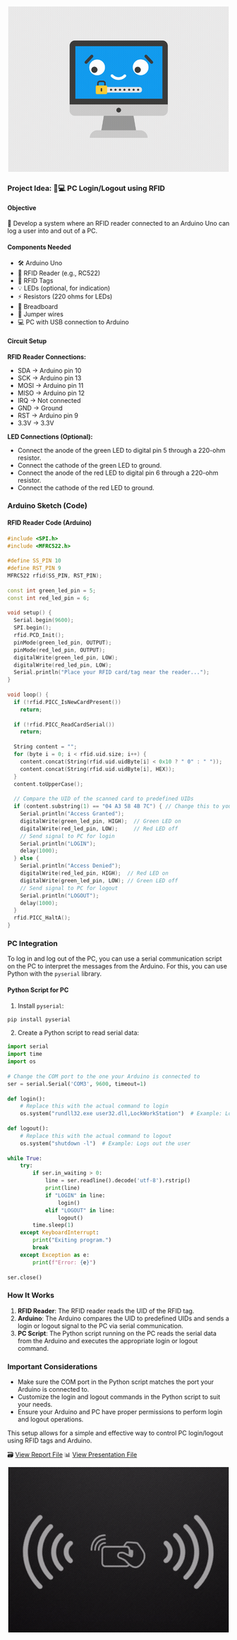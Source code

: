 <div align="center">
    <img src="https://github.com/Diksha2220/Media/blob/main/pc%20lock.gif" alt="PC Login/Logout using RFID " width="500"/>
</div>

### Project Idea: 🔐💻 PC Login/Logout using RFID 

#### Objective
🔧 Develop a system where an RFID reader connected to an Arduino Uno can log a user into and out of a PC.

#### Components Needed
- 🛠️ Arduino Uno
- 🌟 RFID Reader (e.g., RC522)
- 📛 RFID Tags
- 💡 LEDs (optional, for indication)
- ⚡ Resistors (220 ohms for LEDs)
- 🍞 Breadboard
- 🔗 Jumper wires
- 💻 PC with USB connection to Arduino

#### Circuit Setup

**RFID Reader Connections:**
- SDA -> Arduino pin 10
- SCK -> Arduino pin 13
- MOSI -> Arduino pin 11
- MISO -> Arduino pin 12
- IRQ -> Not connected
- GND -> Ground
- RST -> Arduino pin 9
- 3.3V -> 3.3V

**LED Connections (Optional):**
- Connect the anode of the green LED to digital pin 5 through a 220-ohm resistor.
- Connect the cathode of the green LED to ground.
- Connect the anode of the red LED to digital pin 6 through a 220-ohm resistor.
- Connect the cathode of the red LED to ground.

### Arduino Sketch (Code)

#### RFID Reader Code (Arduino)

```cpp
#include <SPI.h>
#include <MFRC522.h>

#define SS_PIN 10
#define RST_PIN 9
MFRC522 rfid(SS_PIN, RST_PIN);

const int green_led_pin = 5;
const int red_led_pin = 6;

void setup() {
  Serial.begin(9600);
  SPI.begin();
  rfid.PCD_Init();
  pinMode(green_led_pin, OUTPUT);
  pinMode(red_led_pin, OUTPUT);
  digitalWrite(green_led_pin, LOW);
  digitalWrite(red_led_pin, LOW);
  Serial.println("Place your RFID card/tag near the reader...");
}

void loop() {
  if (!rfid.PICC_IsNewCardPresent())
    return;
  
  if (!rfid.PICC_ReadCardSerial())
    return;
    
  String content = "";
  for (byte i = 0; i < rfid.uid.size; i++) {
    content.concat(String(rfid.uid.uidByte[i] < 0x10 ? " 0" : " "));
    content.concat(String(rfid.uid.uidByte[i], HEX));
  }
  content.toUpperCase();

  // Compare the UID of the scanned card to predefined UIDs
  if (content.substring(1) == "04 A3 58 4B 7C") { // Change this to your card's UID
    Serial.println("Access Granted");
    digitalWrite(green_led_pin, HIGH);  // Green LED on
    digitalWrite(red_led_pin, LOW);     // Red LED off
    // Send signal to PC for login
    Serial.println("LOGIN");
    delay(1000);
  } else {
    Serial.println("Access Denied");
    digitalWrite(red_led_pin, HIGH);  // Red LED on
    digitalWrite(green_led_pin, LOW); // Green LED off
    // Send signal to PC for logout
    Serial.println("LOGOUT");
    delay(1000);
  }
  rfid.PICC_HaltA();
}
```

### PC Integration

To log in and log out of the PC, you can use a serial communication script on the PC to interpret the messages from the Arduino. For this, you can use Python with the `pyserial` library.

#### Python Script for PC

1. Install `pyserial`:
```sh
pip install pyserial
```

2. Create a Python script to read serial data:
```python
import serial
import time
import os

# Change the COM port to the one your Arduino is connected to
ser = serial.Serial('COM3', 9600, timeout=1)

def login():
    # Replace this with the actual command to login
    os.system("rundll32.exe user32.dll,LockWorkStation")  # Example: Locks the workstation

def logout():
    # Replace this with the actual command to logout
    os.system("shutdown -l")  # Example: Logs out the user

while True:
    try:
        if ser.in_waiting > 0:
            line = ser.readline().decode('utf-8').rstrip()
            print(line)
            if "LOGIN" in line:
                login()
            elif "LOGOUT" in line:
                logout()
        time.sleep(1)
    except KeyboardInterrupt:
        print("Exiting program.")
        break
    except Exception as e:
        print(f"Error: {e}")

ser.close()
```

### How It Works
1. **RFID Reader**: The RFID reader reads the UID of the RFID tag.
2. **Arduino**: The Arduino compares the UID to predefined UIDs and sends a login or logout signal to the PC via serial communication.
3. **PC Script**: The Python script running on the PC reads the serial data from the Arduino and executes the appropriate login or logout command.

### Important Considerations
- Make sure the COM port in the Python script matches the port your Arduino is connected to.
- Customize the login and logout commands in the Python script to suit your needs.
- Ensure your Arduino and PC have proper permissions to perform login and logout operations.

This setup allows for a simple and effective way to control PC login/logout using RFID tags and Arduino.

🗃️ [View Report File](https://github.com/Diksha2220/CypherEncryption/blob/main/CypherMainCode.txt)
📊 [View Presentation File](https://github.com/Diksha2220/CypherEncryption/blob/main/CypherMainCode.txt)

<div align="center">
    <img src="https://github.com/Diksha2220/Media/blob/main/RFID%20scan.gif" alt="PC Login/Logout using RFID " width="500"/>
</div>
